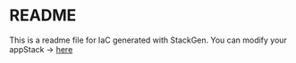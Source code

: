 # README
This is a readme file for IaC generated with StackGen.
You can modify your appStack -> [here](http://main.dev.stackgen.com/appstacks/2d14ddad-04bb-42db-b27f-e9067a48bae7)
